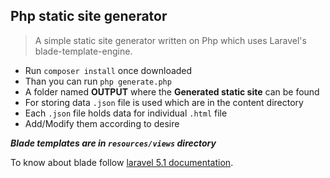 ## Php static site generator

> A simple static site generator written on Php which uses Laravel's blade-template-engine. 

  * Run `composer install` once downloaded
  * Than you can run `php generate.php`
  * A folder named __OUTPUT__ where the __Generated static site__ can be found
  * For storing data `.json` file is used which are in the content directory
  * Each `.json` file holds data for individual `.html` file
  * Add/Modify them according to desire

___Blade templates are in `resources/views` directory___

To know about blade follow [laravel 5.1 documentation](https://laravel.com/docs/5.1/blade).
